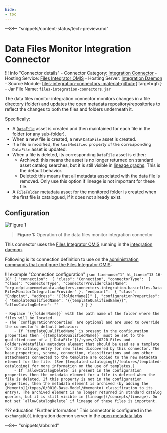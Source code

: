 ```yaml
---
hide:
- toc
---
```


<!-- SPDX-License-Identifier: CC-BY-4.0 -->
<!-- Copyright Contributors to the Egeria project. -->

--8<-- "snippets/content-status/tech-preview.md"

# Data Files Monitor Integration Connector

!!! info "Connector details"
    - Connector Category: [Integration Connector](/concepts/integration-connector)
    - Hosting Service: [Files Integrator OMIS](/services/omis/files-integrator/overview)
    - Hosting Server: [Integration Daemon](/concepts/integration-daemon)
    - Source Module: [files-integration-connectors :material-github:](https://github.com/odpi/egeria/tree/main/open-metadata-implementation/adapters/open-connectors/integration-connectors/files-integration-connectors){ target=gh }
    - Jar File Name: `files-integration-connectors.jar`

The data files monitor integration connector monitors changes in a file directory (folder) and updates the open metadata repository/repositories to reflect the changes to both the files and folders underneath it.

Specifically:

- A [`DataFile`](/types/2/0220-files-and-folders/#datafile) asset is created and then maintained for each file in the folder (or any sub-folder).
- When a new file is created, a new `DataFile` asset is created.
- If a file is modified, the `lastModified` property of the corresponding `DataFile` asset is updated.
- When a file is deleted, its corresponding `DataFile` asset is either:
    - Archived: this means the asset is no longer returned on standard asset catalog searches, but it is still visible in [lineage graphs](/concepts/lineage). This is the default behavior.
    - Deleted: this means that all metadata associated with the data file is removed. Only use this option if lineage is not important for these file.
- A [`FileFolder`](/types/2/0220-files-and-folders) metadata asset for the monitored folder is created when the first file is catalogued, if it does not already exist.

## Configuration

![Figure 1](data-files-monitor-integration-connector.svg)
> **Figure 1:** Operation of the data files monitor integration connector

This connector uses the [Files Integrator OMIS](/services/omis/files-integrator/overview) running in the [integration daemon](/concepts/integration-daemon).

Following is its connection definition to use on the [administration commands that configure the Files Integrator OMIS](/guides/admin/servers/configuring-an-integration-daemon/#configure-the-integration-services):

!!! example "Connection configuration"
    ```json linenums="1" hl_lines="13 16-18"
    {
      "connection": 
      {
        "class": "Connection",
        "connectorType": 
        {
          "class": "ConnectorType",
          "connectorProviderClassName": "org.odpi.openmetadata.adapters.connectors.integration.basicfiles.DataFilesMonitorIntegrationProvider"
        },
        "endpoint": 
        {
          "class": "Endpoint",
          "address": "{{folderName}}"
        },
        "configurationProperties": 
        {
          "templateQualifiedName": "{{templateQualifiedName}}",
          "allowCatalogDelete": ""         
        }
      }
    }
    ```

    - Replace `{{folderName}}` with the path name of the folder where the files will be located.
    - The `configurationProperties` are optional and are used to override the connector's default behavior:
        - If `templateQualifiedName` is present in the configuration properties then `{{templateQualifiedName}}` must be set to the qualified name of a [`DataFile`](/types/2/0220-Files-and-Folders/#datafile) metadata element that should be used as a template for the catalog entry for new files discovered by this connector. The base properties, schema, connection, classifications and any other attachments connected to the template are copied to the new metadata element for the file. (See [templated cataloging](/features/templated-cataloging) for more information on the use of templates.)
        - If `allowCatalogDelete` is present in the configuration properties then the metadata element for a file is deleted when the file is deleted. If this property is not in the configuration properties, then the metadata element is archived (by adding the [Memento](/types/0/0010-Base-Model/#memento) classification to its entry). The archived element is no longer returned in standard catalog queries, but it is still visible in [lineage](/concepts/lineage). Do not set `allowCatalogDelete` if lineage of these files is important.

??? education "Further information"
    This connector is configured in the `exchangeDL01` integration daemon server in the
    [open metadata labs](/education/open-metadata-labs)

--8<-- "snippets/abbr.md"
